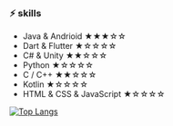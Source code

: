 ### ⚡ skills
- Java & Andrioid ★★★☆☆
- Dart & Flutter ★☆☆☆☆
- C# & Unity ★★☆☆☆ 
- Python ★☆☆☆☆
- C / C++ ★★☆☆☆
- Kotlin ★☆☆☆☆
- HTML & CSS & JavaScript ★☆☆☆☆

[![Top Langs](https://github-readme-stats.vercel.app/api/top-langs/?username=PH5555&layout=compact)](https://github.com/anuraghazra/github-readme-stats)

<!-- ### :telephone_receiver: Contact

<a href="https://www.instagram.com/caldron_0306">
    <img 
        src="http://img.shields.io/badge/-Instagram-black?style=flat&logo=Instagram&link=https://www.instagram.com/caldron_0306/"
        style="height : auto; margin-left : 10px; margin-right : 10px;"/>
</a>

<a href="https://www.facebook.com/profile.php?id=100016615594739">
    <img 
        src="http://img.shields.io/badge/-Facebook-black?style=flat&logo=Facebook&link=https://www.facebook.com/profile.php?id=100016615594739"
        style="height : auto; margin-left : 10px; margin-right : 10px;"/>
</a> -->
